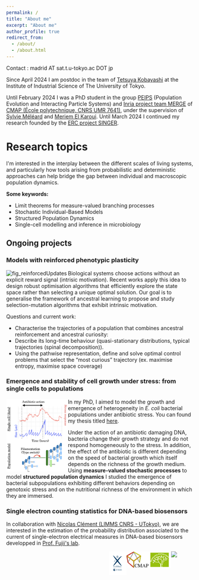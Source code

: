 ```yaml
---
permalink: /
title: "About me"
excerpt: "About me"
author_profile: true
redirect_from: 
  - /about/
  - /about.html
---
```


Contact : madrid AT sat.t.u-tokyo.ac DOT jp

Since April 2024 I am postdoc in the team of [Tetsuya Kobayashi](https://research.crmind.net/) at the Institute of Industrial Science of The University of Tokyo.

Until February 2024 I was a PhD student in the group [PEIPS](https://cmap.ip-paris.fr/en/research/probability/peips) (Population Evolution and Interacting Particle Systems) and [Inria project team MERGE](https://cmap.ip-paris.fr/en/research/probability/merge) of [CMAP (École polytechnique, CNRS UMR 7641)](https://cmap.ip-paris.fr), under the supervision of [Sylvie Méléard](https://sites.google.com/view/sylvie-meleard/accueil) and [Meriem El Karoui](http://www.elkarouilab.fr/). Until March 2024 I continued my research founded by the [ERC project SINGER](https://www.ip-paris.fr/erc-singer-stochastic-dynamics-single-cells-growth-emergence-and-resistance). 

# Research topics

I'm interested in the interplay between the different scales of living systems, and particularly how tools arising from probabilistic and deterministic approaches can help bridge the gap between individual and macroscopic population dynamics.

**Some keywords:**
* Limit theorems for measure-valued branching processes
* Stochastic Individual-Based Models
* Structured Population Dynamics
* Single-cell modelling and inference in microbiology

## Ongoing projects

### Models with reinforced phenotypic plasticity
<img align="left" width="33%" alt="fig_reinforcedUpdates" src="https://github.com/user-attachments/assets/d085fcda-7c9b-4dea-a0df-4816503b93c9" />

Biological systems choose actions without an explicit reward signal (intrisic motivation). 
Recent works apply this idea to design robust optimisation algorithms that efficiently explore the state space rather than selecting a unique optimal solution. 
Our goal is to generalise the framework of ancestral learning to propose and study selection-mutation algorithms that exhibit intrinsic motivation.

Questions and current work:
* Characterise the trajectories of a population that combines ancestral reinforcement and ancestral curiosity:
* Describe its long-time behaviour (quasi-stationary distributions, typical trajectories (spinal decomposition)).
* Using the pathwise representation, define and solve optimal control problems that select the “most curious” trajectory (ex. maximise entropy, maximise space coverage)


### Emergence and stability of cell growth under stress: from single cells to populations
<img align="left" width="33%" src="/images/fig_ecoligrowth.png">

In my PhD, I aimed to model the growth and emergence of heterogeneity in *E. coli* bacterial populations under antibiotic stress. You can found my thesis titled [here](/files/Manuscrit_2depot.pdf).

Under the action of an antibiotic damaging DNA, bacteria change their growth strategy and do not respond homogeneously to the stress. In addition, the effect of the antibiotic is different depending on the speed of bacterial growth which itself depends on the richness of the growth medium. Using **measure-valued stochastic processes** to model **structured population dynamics** I studied the emergence of bacterial subpopulations exhibiting different behaviors depending on genotoxic stress and on the nutritional richness of the environment in which they are immersed.

### Single electron counting statistics for DNA-based biosensors
In collaboration with [Nicolas Clément (LIMMS CNRS - UTokyo)](https://limms-tokyo.org), we are interested in the estimation of the probability distribution associated to the current of single-electron electrical measures in DNA-based biosensors developped in [Prof. Fujii's lab](http://www.microfluidics.iis.u-tokyo.ac.jp/). 


<a href="https://www.ip-paris.fr/erc-singer-stochastic-dynamics-single-cells-growth-emergence-and-resistance"><img align="right" width="12%" src="https://www.ip-paris.fr/sites/default/files/pages/images/logo-EU%5B43%5D.png"></a>
<a href="http://www.cmap.polytechnique.fr/chaire-mmb/"><img align="right" width="12%" src="/images/LogoMMB.jpeg"></a>
<a href="https://portail.polytechnique.edu/cmap/en/cmap-website"><img align="right" width="12%" src="/images/logo-cmap_a_cote.jpeg"></a>
<a href="https://www.polytechnique.edu/"><img align="right" width="9%" src="/images/logo_x.png"></a>
